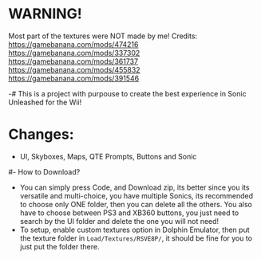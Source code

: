 
# **WARNING!**
Most part of the textures were NOT made by me!
Credits:
https://gamebanana.com/mods/474216
https://gamebanana.com/mods/337302
https://gamebanana.com/mods/361737
https://gamebanana.com/mods/455832
https://gamebanana.com/mods/391546

-# This is a project with purpouse to create the best experience in Sonic Unleashed for the Wii!

# Changes:
- UI, Skyboxes, Maps, QTE Prompts, Buttons and Sonic

#- How to Download?
- You can simply press Code, and Download zip, its better since you its versatile and multi-choice, you have multiple Sonics, its recommended to choose only ONE folder, then you can delete all the others. You also have to choose between PS3 and XB360 buttons, you just need to search by the UI folder and delete the one you will not need!
- To setup, enable custom textures option in Dolphin Emulator, then put the texture folder in `Load/Textures/RSVE8P/`, it should be fine for you to just put the folder there.
